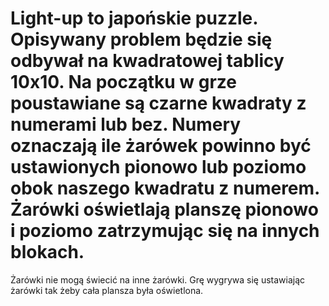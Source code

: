 # Light-up to japońskie puzzle. Opisywany problem będzie się odbywał na kwadratowej tablicy 10x10. Na początku w grze poustawiane są czarne kwadraty z numerami lub bez. Numery oznaczają ile żarówek powinno być ustawionych pionowo lub poziomo obok naszego kwadratu z numerem. Żarówki oświetlają planszę pionowo i poziomo zatrzymując się na innych blokach.
Żarówki nie mogą świecić na inne żarówki. Grę wygrywa się ustawiając żarówki tak żeby cała plansza była oświetlona.
